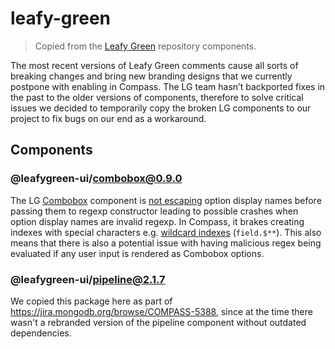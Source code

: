 # leafy-green

> Copied from the [Leafy Green][leafy-green-repository] repository components.

The most recent versions of Leafy Green comments cause all sorts of breaking changes and bring new branding designs that we currently postpone with enabling in Compass. The LG team hasn’t backported fixes in the past to the older versions of components, therefore to solve critical issues we decided to temporarily copy the broken LG components to our project to fix bugs on our end as a workaround.

## Components

### @leafygreen-ui/combobox@0.9.0

The LG [Combobox][leafy-green-combobox] component is [not escaping][no-escape-regexp] option display names before passing them to regexp constructor leading to possible crashes when option display names are invalid regexp. In Compass, it brakes creating indexes with special characters e.g. [wildcard indexes][wildcard-indexes] (`field.$**`). This also means that there is also a potential issue with having malicious regex being evaluated if any user input is rendered as Combobox options.

### @leafygreen-ui/pipeline@2.1.7

We copied this package here as part of https://jira.mongodb.org/browse/COMPASS-5388, since at the time there wasn't a rebranded version of the pipeline component without outdated dependencies.

[leafy-green-repository]: https://github.com/mongodb/leafygreen-ui
[leafy-green-combobox]: https://github.com/mongodb/leafygreen-ui/tree/main/packages/combobox
[no-escape-regexp]: https://github.com/mongodb/leafygreen-ui/pull/1351/files#diff-1a4166952e6e8b6479fcd56d6fafb06ad44c0d326078ae6010e2b2fb1e075363L20
[wildcard-indexes]: https://www.mongodb.com/docs/compass/current/indexes/#wildcard-indexes
